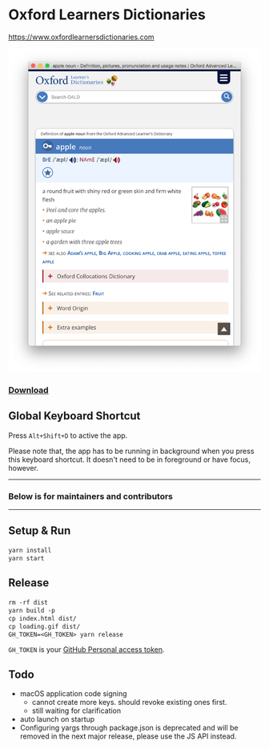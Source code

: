 # Oxford Learners Dictionaries

https://www.oxfordlearnersdictionaries.com

![](./screenshot.png)

### [Download](https://github.com/tylerlong/oxford-learners-dictionaries/releases)


## Global Keyboard Shortcut


Press `Alt+Shift+D` to active the app.

Please note that, the app has to be running in background when you press this keyboard shortcut.
It doesn't need to be in foreground or have focus, however.


---

### Below is for maintainers and contributors

---


## Setup & Run

```
yarn install
yarn start
```


## Release

```
rm -rf dist
yarn build -p
cp index.html dist/
cp loading.gif dist/
GH_TOKEN=<GH_TOKEN> yarn release
```

`GH_TOKEN` is your [GitHub Personal access token](https://github.com/settings/tokens).


## Todo

- macOS application code signing
    - cannot create more keys. should revoke existing ones first.
    - still waiting for clarification
- auto launch on startup
- Configuring yargs through package.json is deprecated and will be removed in the next major release, please use the JS API instead.
